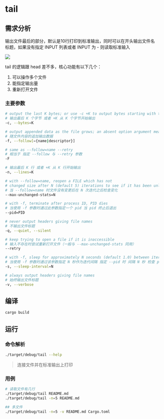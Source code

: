 # tail

## 需求分析

输出文件最后的部分，默认是10行打印到标准输出，同时可以在开头输出文件名标题，如果没有指定 INPUT 列表或者 INPUT 为 - 则读取标准输入

![](https://pic2.zhimg.com/80/v2-22270ebdeddda581b0f0b3caec6747d1_720w.webp)

tail 的逻辑跟 head 差不多，核心功能有以下几个：

1. 可以操作多个文件
2. 能指定输出量
3. 重新打开文件

### 主要参数

```bash
# output the last K bytes; or use -c +K to output bytes starting with the Kth of each file
# 输出最后 K 个字节 或者 +K 从 K 个字节开始输出
-c, --bytes=K

# output appended data as the file grows; an absent option argument means 'descriptor'
# 随文件内容的追加输出数据
-f, --follow[={name|descriptor}]

# same as --follow=name --retry
# 相当于 指定 --follow 与 --retry 参数
-F

# 输出最后 K 行 或者 +K 从 K 行开始输出
-n, --lines=K

# with --follow=name, reopen a FILE which has not
# changed size after N (default 5) iterations to see if it has been unlinked or renamed (this is the usual case of rotated log files); with inotify, this option is rarely useful
# 当 --follow=name 时文件没有变更后在 N 次迭代之后检查变化
--max-unchanged-stats=N

# with -f, terminate after process ID, PID dies
# 当使用 -f 参数时通过此参数指定一个 pid 当 pid 终止后退出
--pid=PID

# never output headers giving file names
# 不输出文件标题
-q, --quiet, --silent

# keep trying to open a file if it is inaccessible
# 输入不存在时尝试重新打开文件（一般与 --max-unchanged-stats 同用）
--retry

# with -f, sleep for approximately N seconds (default 1.0) between iterations; with inotify and --pid=P, check process P at least once every N seconds
# 当使用 -f 参数时通过该参数指定 N 秒作为迭代间隔 指定 --pid 时 间隔 N 秒 检查 pid 存活
-s, --sleep-interval=N

# always output headers giving file names
# 始终输出文件标题
-v, --verbose
```

## 编译
```bash
cargo build
```

## 运行

### 命令解析
```bash
./target/debug/tail --help
```
> 连接文件并在标准输出上打印

### 用例
```bash
# 读取文件有几行
./target/debug/tail README.md
./target/debug/tail -n=5 README.md

## 多文件
./target/debug/tail -n=5 -v README.md Cargo.toml

```
